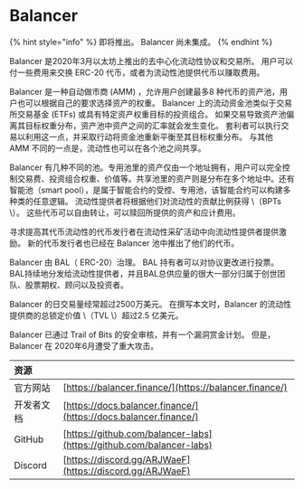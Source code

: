 # Balancer

{% hint style="info" %}
即将推出。 Balancer 尚未集成。
{% endhint %}

Balancer 是2020年3月以太坊上推出的去中心化流动性协议和交易所。 用户可以付一些费用来交换 ERC-20 代币，或者为流动性池提供代币以赚取费用。

Balancer 是一种自动做市商 \(AMM\) ，允许用户创建最多8 种代币的资产池，用户也可以根据自己的要求选择资产的权重。 Balancer 上的流动资金池类似于交易所交易基金 \(ETFs\) 或具有特定资产权重目标的投资组合。 如果交易导致资产池偏离其目标权重分布，资产池中资产之间的汇率就会发生变化。 套利者可以执行交易以利用这一点，并采取行动将资金池重新平衡至其目标权重分布。 与其他 AMM 不同的一点是，流动性也可以在各个池之间共享。

Balancer 有几种不同的池。专用池里的资产仅由一个地址拥有，用户可以完全控制交易费、投资组合权重、价值等。共享池里的资产则是分布在多个地址中。还有智能池（smart pool），是属于智能合约的受控、专用池，该智能合约可以构建多种类的任意逻辑。 流动性提供者将根据他们对流动性的贡献比例获得 \（BPTs \）。 这些代币可以自由转让，可以赎回所提供的资产和应计费用。

寻求提高其代币流动性的代币发行者在流动性采矿活动中向流动性提供者提供激励。 新的代币发行者也已经在 Balancer 池中推出了他们的代币。

Balancer 由 BAL（ ERC-20）治理。 BAL 持有者可以对协议更改进行投票。 BAL持续地分发给流动性提供者，并且BAL总供应量的很大一部分归属于创世团队、股票期权、顾问以及投资者。

Balancer 的日交易量经常超过2500万美元。 在撰写本文时，Balancer 的流动性提供商的总锁定价值 \（TVL \）超过2.5 亿美元。

Balancer 已通过 Trail of Bits 的安全审核，并有一个漏洞赏金计划。 但是，Balancer 在 2020年6月遭受了重大攻击。

| 资源 |  |
| :--- | :--- |
| 官方网站 | [https://balancer.finance/](https://balancer.finance/) |
| 开发者文档 | [https://docs.balancer.finance/](https://docs.balancer.finance/) |
| GitHub | [https://github.com/balancer-labs](https://github.com/balancer-labs) |
| Discord | [https://discord.gg/ARJWaeF](https://discord.gg/ARJWaeF) |

